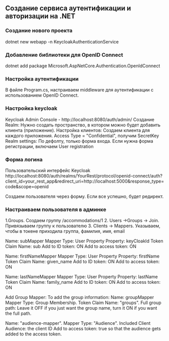 ## Создание сервиса аутентификации и авторизации на .NET

### Создание нового проекта
dotnet new webapp -n KeycloakAuthenticationService

### Добавление библиотеки для OpenID Connect
dotnet add package Microsoft.AspNetCore.Authentication.OpenIdConnect

### Настройка аутентификации
В файле Program.cs, настраиваем middleware для аутентификации с использованием OpenID Connect.

### Настройка keycloak
Keycloak Admin Console - http://localhost:8080/auth/admin/
Создание Realm: Нужно создать пространство, в котором можно будет добавить клиента (приложение).
Настройка клиентов: Создаем клиента для каждого приложения. Access Type = "Confidential", получим SecretKey
Realm settings: По дефолту, только форма входа. Если нужна форма регистрации, включаем User registration

### Форма логина
Пользовательский интерфейс Keycloak
http://localhost:8080/auth/realms/YourRest/protocol/openid-connect/auth?client_id=your_rest_app&redirect_uri=http://localhost:5000&response_type=code&scope=openid

Создаем пользователя через форму. Если все успешно, будет редирект.

### Настраиваем пользователя в админке

1.Groups. Создаем группу /accommodations/1
2. Users ->Groups -> Join. Привязываем группу к пользователю
3. Clients -> Mappers. Указываем, чтобы в токене приходила группа, фамилия, имя, email

Name: subMapper
Mapper Type: User Property
Property: keyCloakId
Token Claim Name: sub
Add to ID token: ON
Add to access token: ON

Name: firstNameMapper
Mapper Type: User Property
Property: firstName
Token Claim Name: given_name
Add to ID token: ON
Add to access token: ON

Name: lastNameMapper
Mapper Type: User Property
Property: lastName
Token Claim Name: family_name
Add to ID token: ON
Add to access token: ON

Add Group Mapper:
To add the group information:
Name: groupMapper
Mapper Type: Group Membership.
Token Claim Name: "groups".
Full group path: Leave it OFF if you just want the group name, turn it ON if you want the full path.

Name:  "audience-mapper".
Mapper Type: "Audience".
Included Client Audience: the client ID
Add to access token: true so that the audience gets added to the access token.
